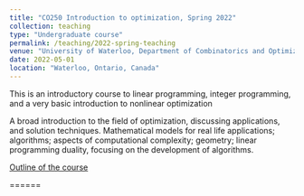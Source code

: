 ```yaml
---
title: "CO250 Introduction to optimization, Spring 2022"
collection: teaching
type: "Undergraduate course"
permalink: /teaching/2022-spring-teaching
venue: "University of Waterloo, Department of Combinatorics and Optimization"
date: 2022-05-01
location: "Waterloo, Ontario, Canada"
---
```


This is an introductory course to linear programming, integer programming, and a very basic introduction to nonlinear optimization

A broad introduction to the field of optimization, discussing applications, and solution techniques. Mathematical models for real life applications; algorithms; aspects of computational complexity; geometry; linear programming duality, focusing on the development of algorithms.

[Outline of the course](https://outline.uwaterloo.ca/view/n4aszz)

======

